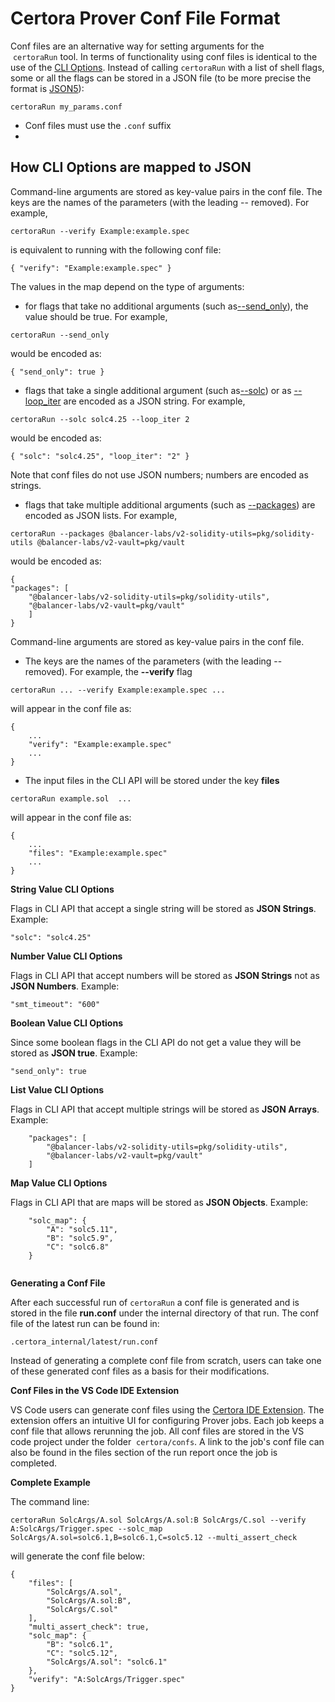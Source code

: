 Certora Prover Conf File Format
===============================

Conf files are an alternative way for setting arguments for the
 `certoraRun` tool. In terms of functionality 
using conf files is identical to the use of the [CLI Options](options.md). Instead of calling `certoraRun` 
with a list of shell flags, some or all the flags can be stored in a JSON file 
(to be more precise the format is [JSON5](https://json5.org/)):

```
certoraRun my_params.conf
```

* Conf files must use the `.conf` suffix
* 


How CLI Options are mapped to JSON
----------------------------------

Command-line arguments are stored as key-value pairs in the conf file. 
The keys are the names of the parameters (with the leading -- removed). 
For example,
```
certoraRun --verify Example:example.spec
```
is equivalent to running with the following conf file:

```
{ "verify": "Example:example.spec" }
```
The values in the map depend on the type of arguments:

* for flags that take no additional arguments (such as[--send_only](options.html?highlight=options#send-only)),
the value should be true. For example,
```
certoraRun --send_only
```

would be encoded as:
```
{ "send_only": true }
```

* flags that take a single additional argument (such as[--solc](options.md#--solc)) or as [--loop_iter](options.html?highlight=options#loop-iter) 
 are encoded as a JSON string. For example,
```
certoraRun --solc solc4.25 --loop_iter 2
```

would be encoded as:
```
{ "solc": "solc4.25", "loop_iter": "2" }
```

Note that conf files do not use JSON numbers; numbers are encoded as strings.

* flags that take multiple additional arguments (such as [--packages](highlight=options#packages))
are encoded as JSON lists. For example,
```
certoraRun --packages @balancer-labs/v2-solidity-utils=pkg/solidity-utils @balancer-labs/v2-vault=pkg/vault
```
would be encoded as:
```
{
"packages": [
    "@balancer-labs/v2-solidity-utils=pkg/solidity-utils",
    "@balancer-labs/v2-vault=pkg/vault"
    ]
}
```






Command-line arguments are stored as key-value pairs in the conf file.
* The keys are the names of the parameters 
(with the leading -- removed). For example, the **--verify** flag
```
certoraRun ... --verify Example:example.spec ...
```
will appear in the conf file as:
```
{
    ...
    "verify": "Example:example.spec" 
    ...
}
```

* The input files in the CLI API will be stored under the key **files**

```
certoraRun example.sol  ...
```
will appear in the conf file as:
```
{
    ...
    "files": "Example:example.spec" 
    ...
}
```
**String Value CLI Options**

Flags in CLI API that accept a single string will be stored as **JSON Strings**. Example:
```
"solc": "solc4.25"
```
**Number Value CLI Options**

Flags in CLI API that accept numbers will be stored as **JSON Strings** not as **JSON Numbers**. Example:

```
"smt_timeout": "600"
```

**Boolean Value CLI Options**

Since some boolean flags in the CLI API do not get a value they will be stored as **JSON true**. Example:

```
"send_only": true
```
**List Value CLI Options**

Flags in CLI API that accept multiple strings will be stored as **JSON Arrays**. Example:
```
    "packages": [
        "@balancer-labs/v2-solidity-utils=pkg/solidity-utils",
        "@balancer-labs/v2-vault=pkg/vault"
    ]
```

**Map Value CLI Options**

Flags in CLI API that are maps will be stored as **JSON Objects**. Example:
```
    "solc_map": {
        "A": "solc5.11",
        "B": "solc5.9",
        "C": "solc6.8"
    }
    
```
**Generating a Conf File**

After each successful run of `certoraRun` a conf file is generated and is
stored in the file **run.conf** under the internal directory of that run.
The conf file of the latest run can be found in:

```
.certora_internal/latest/run.conf
```

Instead of generating a complete conf file from scratch, users can take 
one of these generated  conf files as a basis for their modifications.

**Conf Files in the VS Code IDE Extension**

VS Code users can generate conf files using the [Certora IDE Extension](https://marketplace.visualstudio.com/items?itemName=Certora.vscode-certora-prover). The extension 
offers an intuitive UI for configuring Prover jobs. Each job 
keeps a conf file that allows rerunning the job. All conf files
are stored in the VS code project under the folder  `certora/confs`. A link to the job's conf file
can also be found in the files section of the run report once the job is completed.

**Complete Example**

The command line:
```
certoraRun SolcArgs/A.sol SolcArgs/A.sol:B SolcArgs/C.sol --verify A:SolcArgs/Trigger.spec --solc_map SolcArgs/A.sol=solc6.1,B=solc6.1,C=solc5.12 --multi_assert_check 
```

will generate the conf file below:
```
{
    "files": [
        "SolcArgs/A.sol",
        "SolcArgs/A.sol:B",
        "SolcArgs/C.sol"
    ],
    "multi_assert_check": true,
    "solc_map": {
        "B": "solc6.1",
        "C": "solc5.12",
        "SolcArgs/A.sol": "solc6.1"
    },
    "verify": "A:SolcArgs/Trigger.spec"
}
```
